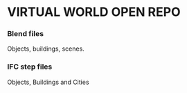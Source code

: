 # VIRTUAL WORLD OPEN REPO

### Blend files
Objects, buildings, scenes.

### IFC step files
Objects, Buildings and Cities
